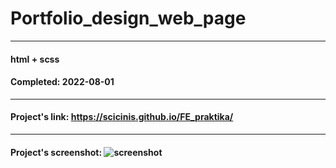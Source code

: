 # Portfolio_design_web_page


---

#### html + scss
#### Completed: 2022-08-01

---

#### Project's link: https://scicinis.github.io/FE_praktika/

---

#### Project's screenshot: ![screenshot](https://user-images.githubusercontent.com/107551364/182100609-b74e0a21-a2ab-49a4-b3e1-b7f05ca3035c.png)





